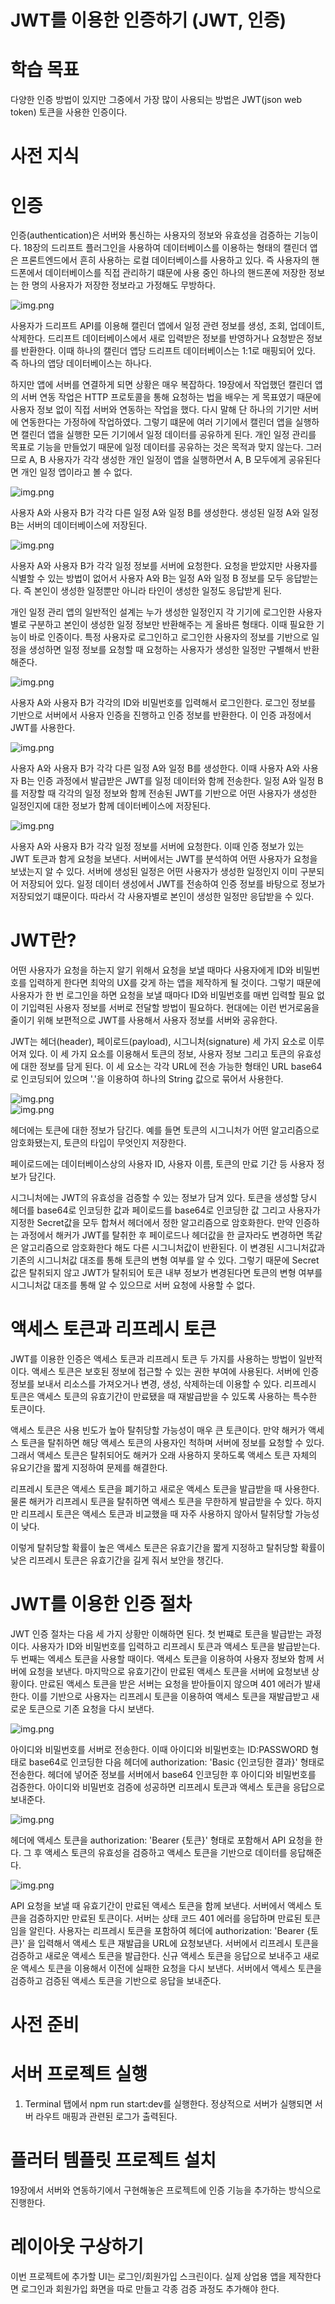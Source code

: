 # **JWT를 이용한 인증하기 (JWT, 인증)**  
# **학습 목표**  
다양한 인증 방법이 있지만 그중에서 가장 많이 사용되는 방법은 JWT(json web token) 토큰을 사용한 인증이다.  
  
# **사전 지식**  
# **인증**  
인증(authentication)은 서버와 통신하는 사용자의 정보와 유효성을 검증하는 기능이다. 18장의 드리프트 플러그인을 사용하여 
데이터베이스를 이용하는 형태의 캘린더 앱은 프론트엔드에서 흔히 사용하는 로컬 데이터베이스를 사용하고 있다. 즉 사용자의 
핸드폰에서 데이터베이스를 직접 관리하기 떄문에 사용 중인 하나의 핸드폰에 저장한 정보는 한 명의 사용자가 저장한 정보라고 
가정해도 무방하다.  
  
![img.png](image/img.png)  
  
사용자가 드리프트 API를 이용해 캘린더 앱에서 일정 관련 정보를 생성, 조회, 업데이트, 삭제한다. 드리프트 데이터베이스에서 새로 
입력받은 정보를 반영하거나 요청받은 정보를 반환한다. 이때 하나의 캘린더 앱당 드리프트 데이터베이스는 1:1로 매핑되어 있다. 
즉 하나의 앱당 데이터베이스는 하나다.  
  
하지만 앱에 서버를 연결하게 되면 상황은 매우 복잡하다. 19장에서 작업했던 캘린더 앱의 서버 연동 작업은 HTTP 프로토콜을 
통해 요청하는 법을 배우는 게 목표였기 때문에 사용자 정보 없이 직접 서버와 연동하는 작업을 했다. 다시 말해 단 하나의 기기만 
서버에 연동한다는 가정하에 작업하였다. 그렇기 떄문에 여러 기기에서 캘린더 앱을 실행하면 캘린더 앱을 실행한 모든 기기에서 
일정 데이터를 공유하게 된다. 개인 일정 관리를 목표로 기능을 만들었기 때문에 일정 데이터를 공유하는 것은 목적과 맞지 
않는다. 그러므로 A, B 사용자가 각각 생성한 개인 일정이 앱을 실행하면서 A, B 모두에게 공유된다면 개인 일정 앱이라고 볼 
수 없다.  
  
![img.png](image/img2.png)  
  
사용자 A와 사용자 B가 각각 다른 일정 A와 일정 B를 생성한다. 생성된 일정 A와 일정 B는 서버의 데이터베이스에 저장된다.  
  
![img.png](image/img3.png)  
  
사용자 A와 사용자 B가 각각 일정 정보를 서버에 요청한다. 요청을 받았지만 사용자를 식별할 수 있는 방법이 없어서 사용자 A와 
B는 일정 A와 일정 B 정보를 모두 응답받는다. 즉 본인이 생성한 일정뿐만 아니라 타인이 생성한 일정도 응답받게 된다.  
  
개인 일정 관리 앱의 일반적인 설계는 누가 생성한 일정인지 각 기기에 로그인한 사용자별로 구분하고 본인이 생성한 일정 정보만 
반환해주는 게 올바른 형태다. 이때 필요한 기능이 바로 인증이다. 특정 사용자로 로그인하고 로그인한 사용자의 정보를 기반으로 
일정을 생성하면 일정 정보를 요청할 때 요청하는 사용자가 생성한 일정만 구별해서 반환해준다.  
  
![img.png](image/img4.png)  
  
사용자 A와 사용자 B가 각각의 ID와 비밀번호를 입력해서 로그인한다. 로그인 정보를 기반으로 서버에서 사용자 인증을 진행하고 
인증 정보를 반환한다. 이 인증 과정에서 JWT를 사용한다.  
  
![img.png](image/img5.png)  
  
사용자 A와 사용자 B가 각각 다른 일정 A와 일정 B를 생성한다. 이때 사용자 A와 사용자 B는 인증 과정에서 발급받은 JWT를 
일정 데이터와 함께 전송한다. 일정 A와 일정 B를 저장할 때 각각의 일정 정보와 함께 전송된 JWT를 기반으로 어떤 사용자가 
생성한 일정인지에 대한 정보가 함께 데이터베이스에 저장된다.  
  
![img.png](image/img6.png)  
  
사용자 A와 사용자 B가 각각 일정 정보를 서버에 요청한다. 이때 인증 정보가 있는 JWT 토큰과 함게 요청을 보낸다. 서버에서는 
JWT를 분석하여 어떤 사용자가 요청을 보냈는지 알 수 있다. 서버에 생성된 일정은 어떤 사용자가 생성한 일정인지 이미 구분되어 
저장되어 있다. 일정 데이터 생성에서 JWT를 전송하여 인증 정보를 바탕으로 정보가 저장되었기 떄문이다. 따라서 각 사용자별로 
본인이 생성한 일정만 응답받을 수 있다.  
  
# **JWT란?**  
어떤 사용자가 요청을 하는지 알기 위해서 요청을 보낼 때마다 사용자에게 ID와 비밀번호를 입력하게 한다면 최악의 UX를 갖게 
하는 앱을 제작하게 될 것이다. 그렇기 때문에 사용자가 한 번 로그인을 하면 요청을 보낼 때마다 ID와 비밀번호를 매번 입력할 
필요 없이 기입력된 사용자 정보를 서버로 전달할 방법이 필요하다. 현대에는 이런 번거로움을 줄이기 위해 보편적으로 JWT를 
사용해서 사용자 정보를 서버와 공유한다.  
  
JWT는 헤더(header), 페이로드(payload), 시그니처(signature) 세 가지 요소로 이루어져 있다. 이 세 가지 요소를 이용해서 
토큰의 정보, 사용자 정보 그리고 토큰의 유효성에 대한 정보를 담게 된다. 이 세 요소는 각각 URL에 전송 가능한 형태인 
URL base64로 인코딩되어 있으며 '.'을 이용하여 하나의 String 값으로 묶어서 사용한다.  
  
![img.png](image/img7.png)  
![img.png](image/img8.png)  
  
헤더에는 토큰에 대한 정보가 담긴다. 예를 들면 토큰의 시그니처가 어떤 알고리즘으로 암호화됐는지, 토큰의 타입이 무엇인지 
저장한다.  
  
페이로드에는 데이터베이스상의 사용자 ID, 사용자 이름, 토큰의 만료 기간 등 사용자 정보가 담긴다.  
  
시그니처에는 JWT의 유효성을 검증할 수 있는 정보가 담겨 있다. 토큰을 생성할 당시 헤더를 base64로 인코딩한 값과 페이로드를 
base64로 인코딩한 값 그리고 사용자가 지정한 Secret값을 모두 합쳐서 헤더에서 정한 알고리즘으로 암호화한다. 만약 인증하는 
과정에서 해커가 JWT를 탈취한 후 페이로드나 헤더값을 한 글자라도 변경하면 똑같은 알고리즘으로 암호화한다 해도 다른 시그니처값이 
반환된다. 이 변경된 시그니처값과 기존의 시그니처값 대조를 통해 토큰의 변형 여부를 알 수 있다. 그렇기 때문에 Secret 값은 
탈취되지 않고 JWT가 탈취되어 토큰 내부 정보가 변경된다면 토큰의 변형 여부를 시그니처값 대조를 통해 알 수 있으므로 서버 
요청에 사용할 수 없다.  
  
# **액세스 토큰과 리프레시 토큰**  
JWT를 이용한 인증은 액세스 토큰과 리프레시 토큰 두 가지를 사용하는 방법이 일반적이다. 액세스 토큰은 보호된 정보에 접근할 
수 있는 권한 부여에 사용된다. 서버에 인증 정보를 보내서 리소스를 가져오거나 변경, 생성, 삭제하는데 이용할 수 있다. 
리프레시 토큰은 액세스 토큰의 유효기간이 만료됐을 때 재발급받을 수 있도록 사용하는 특수한 토큰이다.  
  
액세스 토큰은 사용 빈도가 높아 탈취당할 가능성이 매우 큰 토큰이다. 만약 해커가 액세스 토큰을 탈취하면 해당 액세스 토큰의 
사용자인 척하며 서버에 정보를 요청할 수 있다. 그래서 액세스 토큰은 탈취되어도 해커가 오래 사용하지 못하도록 액세스 토큰 
자체의 유요기간을 짧게 지정하여 문제를 해결한다.  
  
리프레시 토큰은 액세스 토큰을 폐기하고 새로운 액세스 토큰을 발급받을 때 사용한다. 물론 해커가 리프레시 토큰을 탈취하면 
액세스 토큰을 무한하게 발급받을 수 있다. 하지만 리프레시 토큰은 액세스 토큰과 비교했을 때 자주 사용하지 않아서 탈취당할 
가능성이 낮다.  
  
이렇게 탈취당할 확률이 높은 액세스 토큰은 유효기간을 짧게 지정하고 탈취당할 확률이 낮은 리프레시 토큰은 유효기간을 길게 
줘서 보안을 챙긴다.  
  
# **JWT를 이용한 인증 절차**  
JWT 인증 절차는 다음 세 가지 상황만 이해하면 된다. 첫 번쨰로 토큰을 발급받는 과정이다. 사용자가 ID와 비밀번호를 입력하고 
리프레시 토큰과 액세스 토큰을 발급받는다. 두 번째는 엑세스 토큰을 사용할 때이다. 액세스 토큰을 이용하여 사용자 정보와 
함께 서버에 요청을 보낸다. 마지막으로 유효기간이 만료된 액세스 토큰을 서버에 요청보낸 상황이다. 만료된 액세스 토큰을 
받은 서버는 요청을 받아들이지 않으며 401 에러가 발새한다. 이를 기반으로 사용자는 리프레시 토큰을 이용하여 액세스 토큰을 
재발급받고 새로운 토큰으로 기존 요청을 다시 보낸다.  
  
![img.png](image/img9.png)  
  
아이디와 비밀번호를 서버로 전송한다. 이때 아이디와 비밀번호는 ID:PASSWORD 형태로 base64로 인코딩한 다음 헤더에 authorization: 
'Basic {인코딩한 결과}' 형태로 전송한다. 헤더에 넣어준 정보를 서버에서 base64 인코딩한 후 아이디와 비밀번호를 검증한다. 
아이디와 비밀번호 검증에 성공하면 리프레시 토큰과 액세스 토큰을 응답으로 보내준다.  
  
![img.png](image/img10.png)  
  
헤더에 액세스 토큰을 authorization: 'Bearer {토큰}' 형태로 포함해서 API 요청을 한다. 그 후 액세스 토큰의 유효성을 검증하고 
액세스 토큰을 기반으로 데이터를 응답해준다.  
  
![img.png](image/img11.png)  
  
API 요청을 보낼 때 유효기간이 만료된 액세스 토큰을 함께 보낸다. 서버에서 액세스 토큰을 검증하지만 만료된 토큰이다. 서버는 
상태 코드 401 에러를 응답하며 만료된 토큰임을 알린다. 사용자는 리프레시 토큰을 포함하여 헤더에 authorization: 'Bearer {토큰}' 
을 입력해서 액세스 토큰 재발급을 URL에 요청보낸다. 서버에서 리프레시 토큰을 검증하고 새로운 액세스 토큰을 발급한다. 
신규 액세스 토큰을 응답으로 보내주고 새로운 액세스 토큰을 이용해서 이전에 실패한 요청을 다시 보낸다. 서버에서 액세스 토큰을 
검증하고 검증된 액세스 토큰을 기반으로 응답을 보내준다.  
  
# **사전 준비**  
# **서버 프로젝트 실행**  
1. Terminal 탭에서 npm run start:dev를 실행한다. 정상적으로 서버가 실행되면 서버 라우트 매핑과 관련된 로그가 출력된다.  
  
# **플러터 템플릿 프로젝트 설치**  
19장에서 서버와 연동하기에서 구현해놓은 프로젝트에 인증 기능을 추가하는 방식으로 진행한다.  
  
# **레이아웃 구상하기**  
이번 프로젝트에 추가할 UI는 로그인/회원가입 스크린이다. 실제 상업용 앱을 제작한다면 로그인과 회원가입 화면을 따로 만들고 
각종 검증 과정도 추가해야 한다.  
  

